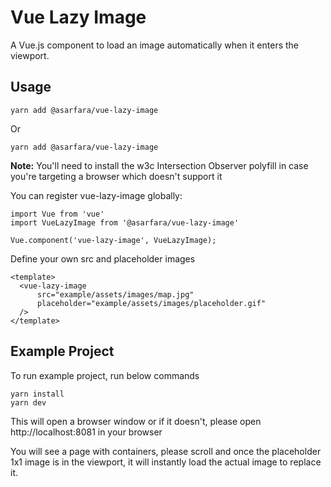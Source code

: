 # Vue Lazy Image
A Vue.js component to load an image automatically when it enters the viewport.

## Usage

```
yarn add @asarfara/vue-lazy-image
```
Or
```
yarn add @asarfara/vue-lazy-image
```

**Note:** You'll need to install the w3c Intersection Observer polyfill in case you're targeting a browser which doesn't support it

You can register vue-lazy-image globally:

```
import Vue from 'vue'
import VueLazyImage from '@asarfara/vue-lazy-image'

Vue.component('vue-lazy-image', VueLazyImage);
```

Define your own src and placeholder images

```
<template>
  <vue-lazy-image
      src="example/assets/images/map.jpg"
      placeholder="example/assets/images/placeholder.gif"
  />
</template>
```

## Example Project

To run example project, run below commands

```
yarn install
yarn dev
```

This will open a browser window or if it doesn't, please open http://localhost:8081 in your browser

You will see a page with containers, please scroll and once the placeholder 1x1 image is in the viewport, it will instantly load the actual image to replace it.





